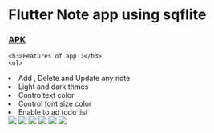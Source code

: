<body>
	

<h1>Flutter Note app using sqflite</h1>
  <h3><a href="http://www.mediafire.com/file/veq0hoeqbzgc9lr/todo.apk/file">APK</a></h3>

	<h3>Features of app :</h3>
	<ol>
  <li>Add , Delete and Update any note</li>
  <li>Light and dark thmes</li>
    <li>Contro text color</li>
  <li>Control font size color</li>

<li>Enable to ad todo list</li>


<img src="https://i.imgur.com/dYppL46.jpg">
	<img src="https://i.imgur.com/y8iVAWP.jpg">
	<img src="https://i.imgur.com/BdDJTMm.jpg">
	<img src="https://i.imgur.com/2B8qCH7.jpg">
	<img src="https://i.imgur.com/X67V08j.jpg">
	<img src="https://i.imgur.com/zHDZr8o.jpg">


  </ol>
  
  
	


</body>





